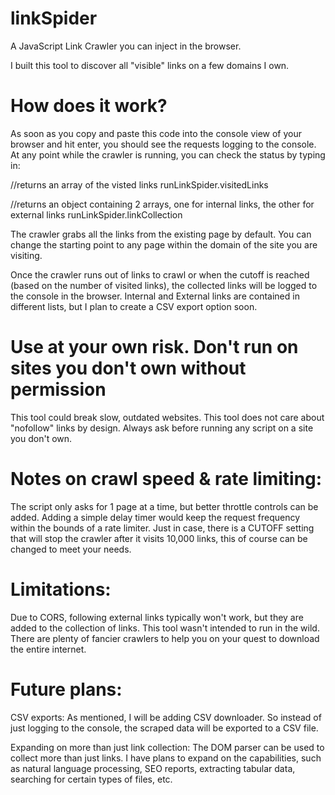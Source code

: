 # linkSpider
A JavaScript Link Crawler you can inject in the browser.

I built this tool to discover all "visible" links on a few domains I own.

# How does it work?
As soon as you copy and paste this code into the console view of your browser and hit enter, you should see the requests logging  to the console. At any point while the crawler is running, you can check the status by typing in:

//returns an array of the visted links
runLinkSpider.visitedLinks 

//returns an object containing 2 arrays, one for internal links, the other for external links
runLinkSpider.linkCollection 


The crawler grabs all the links from the existing page by default. You can change the starting point to any page within the domain of the site you are visiting.

Once the crawler runs out of links to crawl or when the cutoff is reached (based on the number of visited links), the collected links will be logged to the console in the browser. Internal and External links are contained in different lists, but I plan to create a CSV export option soon.

# Use at your own risk. Don't run on sites you don't own without permission
This tool could break slow, outdated websites. This tool does not care about "nofollow" links by design. Always ask before running any script on a site you don't own. 

# Notes on crawl speed & rate limiting: 

The script only asks for 1 page at a time, but better throttle controls can be added. Adding a simple delay timer would keep the request frequency within the bounds of a rate limiter. 
Just in case, there is a CUTOFF setting that will stop the crawler after it visits 10,000 links, this of course can be changed to meet your needs.

# Limitations:
Due to CORS, following external links typically won't work, but they are added to the collection of links. This tool wasn't intended to run in the wild. There are plenty of fancier crawlers to help you on your quest to download the entire internet.



# Future plans:
CSV exports:
As mentioned, I will be adding CSV downloader. So instead of just logging to the console, the scraped data will be exported to a CSV file.

Expanding on more than just link collection:
The DOM parser can be used to collect more than just links. I have plans to expand on the capabilities, such as natural language processing, SEO reports, extracting tabular data, searching for certain types of files, etc.
